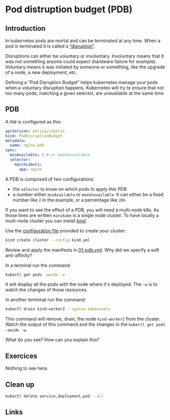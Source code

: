 # Pod distruption budget (PDB)

## Introduction

In kubernetes pods are mortal and can be terminated at any time. When a pod is terminated it is called a [“disruption”](https://kubernetes.io/docs/concepts/workloads/pods/disruptions/).

Disruptions can either be voluntary or involuntary. Involuntary means that it was not something anyone could expect (hardware failure for example). Voluntary means it was initiated by someone or something, like the upgrade of a node, a new deployment, etc.

Defining a “Pod Disruption Budget” helps kubernetes manage your pods when a voluntary disruption happens. Kubernetes will try to ensure that not too many pods, matching a given selector, are unavailable at the same time

## PDB

A `PDB` is configured as this:

```yaml
apiVersion: policy/v1beta1
kind: PodDisruptionBudget
metadata:
  name: nginx-pdb
spec:
  minAvailable: 2 # or maxUnavailable
  selector:
    matchLabels:
      app: nginx
```

A PDB is composed of two configurations:

* the `selector` to know on which pods to apply this PDB
* a number either `minAvailable` or `maxUnavailable`. It can either be a fixed number like `2` in the example, or a percentage like `20%`

If you want to see the effect of a PDB, you will need a multi-node k8s. As those lines are written `minikube` is a single node cluster. To have locally a multi-node cluster you can install [kind](https://github.com/kubernetes-sigs/kind).

Use the [configuration file](./kind.yml) provided to create your cluster:

```bash
kind create cluster --config kind.yml
```

Review and apply the manifests in [01-pdb.yml](./01-pdb.yml). Why did we specify a soft anti-affinity?

In a terminal run the command:

```bash
kubectl get pods -owide -w
```

It will display all the pods with the node where it's deployed. The `-w` is to watch the changes of those resources.

In another termimal run the command:

```bash
kubectl drain kind-worker2 --ignore-daemonsets
```

This command will remove, drain, the node `kind-worker2` from the cluster. Watch the output of this command and the changes in the `kubectl get pods -owide -w`.

What do you see? How can you explain this?

## Exercices

Nothing to see here.

## Clean up

```bash
kubectl delete service,deployment,pod --all
```

## Links
